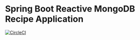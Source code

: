 # Spring Boot Reactive MongoDB Recipe Application

[![CircleCI](https://circleci.com/gh/niveksys/spring-reactive-mongodb-recipe-app.svg?style=svg)](https://circleci.com/gh/niveksys/spring-reactive-mongodb-recipe-app)
